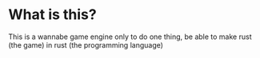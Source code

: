 # What is this?
This is a wannabe game engine 
only to do one thing, be able to make rust (the game) in rust (the programming language)
